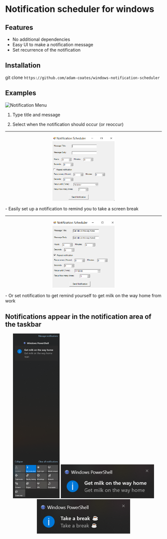 # Notification scheduler for windows

## Features

- No additional dependencies
- Easy UI to make a notification message
- Set recurrence of the notification

## Installation

git clone `https://github.com/adam-coates/windows-notification-scheduler`

## Examples

![Notification Menu](./notification_scheduler_menu.PNG|width=50)

1. Type title and message

2. Select when the notification should occur (or reoccur)

---

<p align="center">
<img src="https://raw.githubusercontent.com/adam-coates/windows-notification-scheduler/master/imgs/notification_scheduler_menu.PNG" width="200">
</p>
- Easily set up a notification to remind you to take a screen break

---

<p align="center">
<img src="https://raw.githubusercontent.com/adam-coates/windows-notification-scheduler/master/imgs/notification_scheduler_example2.PNG" width="200">
</p>
- Or set notification to get remind yourself to get milk on the way home from work

## Notifications appear in the notification area of the taskbar

<p align="center">
<img src="https://raw.githubusercontent.com/adam-coates/windows-notification-scheduler/master/imgs/notification_bar.png" width="150">

<img src="https://raw.githubusercontent.com/adam-coates/windows-notification-scheduler/master/imgs/1.png" width="300">

<img src="https://raw.githubusercontent.com/adam-coates/windows-notification-scheduler/master/imgs/2.png" width="300">

</p>
